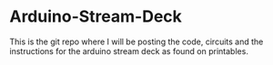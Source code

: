 # Arduino-Stream-Deck
This is the git repo where I will be posting the code, circuits and the instructions for the arduino stream deck as found on printables. 
